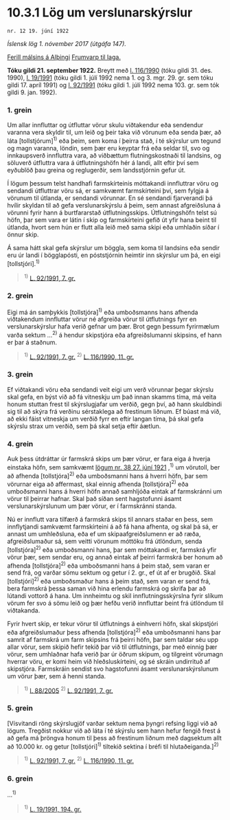 # 10.3.1 Lög um verslunarskýrslur

`nr. 12 19. júní 1922`

_Íslensk lög 1. nóvember 2017 (útgáfa 147)._

[Ferill málsins á Alþingi](https://www.althingi.is/thingstorf/thingmalalistar-eftir-thingum/ferill/?ltg=34&mnr=10)
[Frumvarp til laga.](https://www.althingi.is/altext/34/s/pdf/0010.pdf)

**Tóku gildi 21. september 1922.**
Breytt með
[l. 116/1990](https://althingi.is/altext/stjt/1990.116.html) (tóku gildi 31. des. 1990),
[l. 19/1991](https://althingi.is/altext/stjt/1991.019.html) (tóku gildi 1. júlí 1992 nema 1. og 3. mgr. 29. gr. sem tóku gildi 17. apríl 1991) og
[l. 92/1991](https://althingi.is/altext/stjt/1991.092.html) (tóku gildi 1. júlí 1992 nema 103. gr. sem tók gildi 9. jan. 1992).

### 1. grein

Um allar innfluttar og útfluttar vörur skulu viðtakendur eða sendendur varanna vera skyldir til, um leið og þeir taka við vörunum eða senda þær, að láta [tollstjórum]<sup>1)</sup> eða þeim, sem koma í þeirra stað, í té skýrslur um tegund og magn varanna, löndin, sem þær eru keyptar frá eða seldar til, svo og innkaupsverð innfluttra vara, að viðbættum flutningskostnaði til landsins, og söluverð útfluttra vara á útflutningshöfn hér á landi, allt eftir því sem eyðublöð þau greina og reglugerðir, sem landsstjórnin gefur út.

Í lögum þessum telst handhafi farmskírteinis móttakandi innfluttrar vöru og sendandi útfluttrar vöru sá, er samkvæmt farmskírteini því, sem fylgja á vörunum til útlanda, er sendandi vörunnar. En sé sendandi fjarverandi þá hvílir skyldan til að gefa verslunarskýrslu á þeim, sem annast afgreiðsluna á vörunni fyrir hann á burtfararstað útflutningsskips. Útflutningshöfn telst sú höfn, þar sem vara er látin í skip og farmskírteini gefið út yfir hana beint til útlanda, hvort sem hún er flutt alla leið með sama skipi eða umhlaðin síðar í önnur skip.

Á sama hátt skal gefa skýrslur um böggla, sem koma til landsins eða sendir eru úr landi í bögglapósti, en póststjórnin heimtir inn skýrslur um þá, en eigi [tollstjóri].<sup>1)</sup> 

> <sup>1)</sup> [L. 92/1991, 7. gr.](https://althingi.is/altext/stjt/1991.092.html)

### 2. grein

Eigi má án samþykkis [tollstjóra]<sup>1)</sup> eða umboðsmanns hans afhenda viðtakendum innfluttar vörur né afgreiða vörur til útflutnings fyrr en verslunarskýrslur hafa verið gefnar um þær. Brot gegn þessum fyrirmælum varða sektum …<sup>2)</sup> á hendur skipstjóra eða afgreiðslumanni skipsins, ef hann er þar á staðnum.

> <sup>1)</sup> [L. 92/1991, 7. gr.](https://althingi.is/altext/stjt/1991.092.html) <sup>2)</sup> [L. 116/1990, 11. gr.](https://althingi.is/altext/stjt/1990.116.html)

### 3. grein

Ef viðtakandi vöru eða sendandi veit eigi um verð vörunnar þegar skýrslu skal gefa, en býst við að fá vitneskju um það innan skamms tíma, má veita honum stuttan frest til skýrslugjafar um verðið, gegn því, að hann skuldbindi sig til að skýra frá verðinu sérstaklega að frestinum liðnum. Ef búast má við, að ekki fáist vitneskja um verðið fyrr en eftir langan tíma, þá skal gefa skýrslu strax um verðið, sem þá skal setja eftir áætlun.

### 4. grein

Auk þess útdráttar úr farmskrá skips um þær vörur, er fara eiga á hverja einstaka höfn, sem samkvæmt [lögum nr. 38 27. júní 1921](/altext/stjtnr.md#1921038) ,<sup>1)</sup> um vörutoll, ber að afhenda [tollstjóra]<sup>2)</sup> eða umboðsmanni hans á hverri höfn, þar sem vörurnar eiga að affermast, skal einnig afhenda [tollstjóra]<sup>2)</sup> eða umboðsmanni hans á hverri höfn annað samhljóða eintak af farmskránni um vörur til þeirrar hafnar. Skal það síðan sent hagstofunni ásamt verslunarskýrslunum um þær vörur, er í farmskránni standa.

Nú er innflutt vara tilfærð á farmskrá skips til annars staðar en þess, sem innflytjandi samkvæmt farmskírteini á að fá hana afhenta, og skal þá sá, er annast um umhleðsluna, eða ef um skipaafgreiðslumenn er að ræða, afgreiðslumaður sá, sem veitti vörunum móttöku frá útlöndum, senda [tollstjóra]<sup>2)</sup> eða umboðsmanni hans, þar sem móttakandi er, farmskrá yfir vörur þær, sem sendar eru, og annað eintak af þeirri farmskrá ber honum að afhenda [tollstjóra]<sup>2)</sup> eða umboðsmanni hans á þeim stað, sem varan er send frá, og varðar sömu sektum og getur í 2. gr., ef út af er brugðið. Skal [tollstjóri]<sup>2)</sup> eða umboðsmaður hans á þeim stað, sem varan er send frá, bera farmskrá þessa saman við hina erlendu farmskrá og skrifa þar að lútandi vottorð á hana. Um innheimtu og skil innflutningsskýrslna fyrir slíkum vörum fer svo á sömu leið og þær hefðu verið innfluttar beint frá útlöndum til viðtakanda.

Fyrir hvert skip, er tekur vörur til útflutnings á einhverri höfn, skal skipstjóri eða afgreiðslumaður þess afhenda [tollstjóra]<sup>2)</sup> eða umboðsmanni hans þar samrit af farmskrá um farm skipsins frá þeirri höfn, þar sem taldar séu upp allar vörur, sem skipið hefir tekið þar við til útflutnings, þar með einnig þær vörur, sem umhlaðnar hafa verið þar úr öðrum skipum, og tilgreint vörumagn hverrar vöru, er komi heim við hleðsluskírteini, og sé skráin undirrituð af skipstjóra. Farmskráin sendist svo hagstofunni ásamt verslunarskýrslunum um vörur þær, sem á henni standa.

> <sup>1)</sup> [l. 88/2005](https://althingi.is2005088.html) <sup>2)</sup> [L. 92/1991, 7. gr.](https://althingi.is/altext/stjt/1991.092.html)

### 5. grein

[Vísvitandi röng skýrslugjöf varðar sektum nema þyngri refsing liggi við að lögum. Tregðist nokkur við að láta í té skýrslu sem hann hefur fengið frest á að gefa má þröngva honum til þess að frestinum liðnum með dagsektum allt að 10.000 kr. og getur [tollstjóri]<sup>1)</sup> tiltekið sektina í bréfi til hlutaðeiganda.]<sup>2)</sup> 

> <sup>1)</sup> [L. 92/1991, 7. gr.](https://althingi.is/altext/stjt/1991.092.html) <sup>2)</sup> [L. 116/1990, 11. gr.](https://althingi.is/altext/stjt/1990.116.html)

### 6. grein

…<sup>1)</sup> 

> <sup>1)</sup> [L. 19/1991, 194. gr.](https://althingi.is/altext/stjt/1991.019.html)
